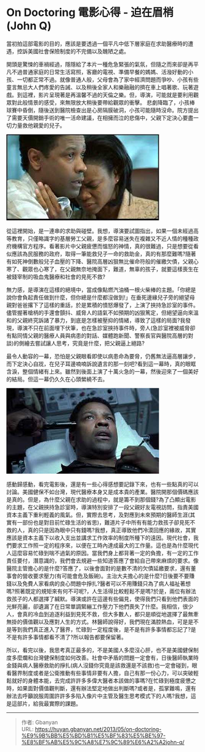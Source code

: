 # On Doctoring 電影心得 - 迫在眉梢(John Q)



當初拍這部電影的目的，應該是要透過一個平凡中低下層家庭在求助醫療時的遭遇，控訴美國社會保險制度的不完備以及醜陋之處。

開頭是驚悚的車禍經過，隱隱給了本片一種危急緊張的氣氛，但隨之而來卻是再平凡不過普通家庭的日常生活寫照，客廳的電視、準備早餐的媽媽、活潑好動的小孩、一切都正常不過。就像普通人般，父母會為了家中經濟問題而爭吵、小孩有些童言無忌大人們疼愛的告誡、以及稍後全家人和樂融融的擠在車上唱著歌、玩著遊戲。到這裡，影片呈現著是再溫馨不過的天倫之樂。但，導演，可能就是要利用觀眾對此般情景的感受，來無限放大稍後要帶給觀眾的衝擊。
悲劇降臨了，小孩棒球賽中昏倒，隨後送到醫院檢查出是心房隔膜破洞，小孩可能隨時沒命。院方提出了需要天價開銷手術的唯一活命建議，在相擁而泣的悲傷中，父親下定決心要盡一切力量救他親愛的兒子。

![image](/images/john-q.jpg)

從這裡開始，是一連串的求助與碰壁。我想，導演要試圖指出，如果一個未經過高等教育，只僅略識字的基層勞工父親，是多麼容易迷失在複雜又不近人情的種種政府機構官方程序。看著影片中父親疲憊而慍怒的神情，真的很難過，只是想要從看似應該為民服務的政府，取得一筆能救兒子一命的救助金，真的有那麼難嗎?隨著有如死神倒數般兒子血壓的下降、醫院高層凶狠無比催命符般的催繳欠債，父親心寒了、觀眾也心寒了，在父親無奈地掩面下，難道，無辜的孩子，就要這樣喪生在被錢宰制的吸血鬼醫療和社會的見死不救?

無力感，是導演在這樣的絕境中，當成像點燃汽油桶一根火柴棒的主題。「你總是說你會負起責任做到什麼，但你總是什麼都沒做到!」在垂死邊緣兒子旁的絕望母親對爸爸撂下了這樣的重話，於是累積的憤怒爆發了，上演了挾持急診室的事件。儘管握著槍柄的手還會顫抖、威脅人的語氣不如預期的凶狠篤定，但絕望逼向來溫和的父親終究訴諸了暴力，到底是怎樣被壓抑的情緒，導致了這樣的局面?我發現，導演不只在前面埋下伏筆，也在急診室挾持事件時，旁人(急診室裡被威脅卻有點同情父親的醫療人員與病患的對話、媒體跑新聞、警察長官與醫院高層的對談)的側繪去嘗試讓人思考，究竟是什麼，把父親逼上絕路?

最令人動容的一幕，恐怕是父親眼看即使以病患命為要脅，仍舊無法逼高層讓步，而下定決心自戕，在兒子耳邊喃喃訴說遺言的那一刻吧?看到這一幕時，真的眼眶含淚，整個情緒有上來。雖然到後面上演了十萬火急的一幕，然後迎來了一個美好的結局。但這一幕仍久久在心頭縈繞不去。

![image](/images/john-q-2.jpg)

感動歸感動，看完電影後，還是有一些心得感想要記錄下來，也有一些點真的可以討論。美國健保不如台灣，現代醫療本身又是成本貴的產業。醫院開那個價碼應該是真的。但是，為什麼父親在求助的過程中，就是籌不到那個錢?為了凸顯出電影的主題，在父親挾持急診室時，導演特別安排了一段父親好友電視訪問，指責美國資本主義下重利輕義的風氣。但，實際去思考，及對應到未來預期的醫師生涯(其實有一部份也是對目前忙碌生活的省思)，難道片子中所有有能力救孩子卻見死不救的人，真的只是因為眼中只有錢嗎?我想，真正導致他們冷漠回應的緣故，其實應該是資本主義下以收入支出並講求工作效率的制度所種下的遠因。現代社會，我們要求工作照一定的程序來，以便在工時內達成最大的工作量。這也是為什麼現代人這麼容易忙碌到喘不過氣的原因。當我們身上都背著一定的負擔，有一定的工作責任要付，潛意識的，我們會去規避一些知道答應了會給自己帶來麻煩的要求。像醫院主管擔心的是什麼?答應了，以後會面對的是數不清的欠債延繳要求，還有董事會的營收要求壓力(有可能會危及飯碗)。主治大夫擔心的是什麼?日後要不要賺錢以及免費人家看病的良心問題中掙扎?醫者可以不用賺錢只為了病人福祉著想嗎?照著既定的規矩來有何不可呢?，人生活得比較輕鬆不是嗎?於是，兩位有辦法救孩子的人都選擇了緘默。導演或許在這邊有些偏見，使得我們只看到他們表面的光鮮亮麗，卻遺漏了在日常單調緊繃工作壓力下他們喪失了什麼。我相信，很少人，會真的冷血到追逐利益到見死不救，但大多數人，都只是順從地選擇了最無牽無掛的價值觀以及應對人生的方式。林醫師說得好，我們現在滿腔熱血，可是是不是等到我們真正進入了醫界，忙碌到一定程度後，是不是有許多事情都忘記了?是不是有許多事情都看不清了?所以報告都要保留著。

所以，看完以後，我思考真正最多的，不是美國人多麼沒心肝，也不是美國健保制度多麼爛和台灣健保制度如何改善。社會中矛盾的問題一定會有，日後醫師執業時金錢與病人醫療救助的掙扎(病人沒錢你究竟是該救還是不該救)也一定會碰到，眼看醫界制度或者是公衛推動有些事情非要有人擔，自己有那一份心力，可以突破輕鬆就好的身體本能，去完成許許多多偉大醫者本該做的事嗎?在忙碌到極度疲憊之時，如果面對價值觀判斷，還有辦法堅定地做出判斷嗎?或者是，孤掌難鳴，還有辦法去呼籲說服周圍許許多多陷入像片中主管及醫生思考模式下的人嗎?我想，這是這部片，給我最實際的課題。


---

> 作者: Gbanyan  
> URL: https://huyan.gbanyan.net/2013/05/on-doctoring-%E9%9B%BB%E5%BD%B1%E5%BF%83%E5%BE%97-%E8%BF%AB%E5%9C%A8%E7%9C%89%E6%A2%A2john-q/  

